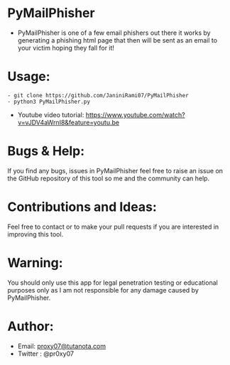 # PyMailPhisher
- PyMailPhisher is one of a few email phishers out there it
works by generating a phishing html page that then will be
sent as an email to your victim hoping they fall for it!

# Usage:
```
- git clone https://github.com/JaniniRami07/PyMailPhisher
- python3 PyMailPhisher.py
```
- Youtube video tutorial: https://www.youtube.com/watch?v=vJDV4aWrnI8&feature=youtu.be

# Bugs & Help:
If you find any bugs, issues in PyMailPhisher feel free to
raise an issue on the GitHub repository of this tool so
me and the community can help.

# Contributions and Ideas:
Feel free to contact or to make your pull requests if you are interested in improving this tool.

# Warning:
You should only use this app for legal penetration testing
or educational purposes only as I am not responsible for any
damage caused by PyMailPhisher.

# Author:
- Email: proxy07@tutanota.com
- Twitter : @pr0xy07
